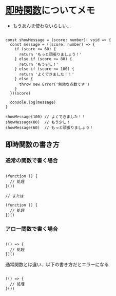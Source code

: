 # [即時関数](https://developer.mozilla.org/ja/docs/Glossary/IIFE)についてメモ

- もうあんま使わないらしい…

```TS

const showMessage = (score: number): void => {
  const message = ((score: number) => {
    if (score <= 60) {
      return 'もっと頑張りましょう！'
    } else if (score <= 80) {
      return 'もう少し！'
    } else if (score <= 100) {
      return 'よくできました！！'
    } else {
      throw new Error('無効な点数です')
    }
  })(score)

  console.log(message)
}

showMessage(100) // よくできました！！
showMessage(80)  // もう少し！
showMessage(60)  // もっと頑張りましょう！

```

## 即時関数の書き方

### 通常の関数で書く場合

```TS

(function () {
  // 処理
}())

// または

(function () {
  // 処理
})()

```

### アロー関数で書く場合

```TS

(() => {
  // 処理
})()

```

通常関数とは違い、以下の書き方だとエラーになる

```TS

(() => {
  // 処理
}())

```
